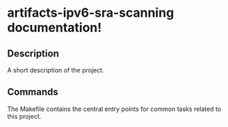 # artifacts-ipv6-sra-scanning documentation!

## Description

A short description of the project.

## Commands

The Makefile contains the central entry points for common tasks related to this project.

